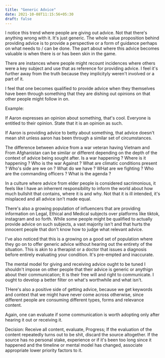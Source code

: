 ```yaml
---
title: "Generic Advice"
date: 2021-10-08T11:15:56+05:30
draft: false
---
```


I notice this trend where people are giving out advice. Not that there's anything wrong with it.
It's just generic. The whole value proposition behind providing advice is to provide a perspective or a form of guidance perhaps on what needs to / can be done. The part about where this advice becomes valuable is when there is or has been skin in the game. 

There are instances where people might recount incidences where others were a key subject and use that as reference for providing advice. 
I feel it's further away from the truth because they implicityly weren't involved or a part of it.

I feel that one becomes qualified to provide advice when they themselves have been through something that they are dishing out opinions on that other people might follow in on.

Example:

If Aaron expresses an opinion about something, that's cool. Everyone is entitled to their opinion. State that it is an opinion as such.

If Aaron is providing advice to betty about something, that advice doesn't mean shit unless aaron has been through a similar set of circumstances.

The difference between advice from a war veteran having Vietnam and From Afghanistan can be similar or different depending on the depth of the context of advice being sought after. 
Is a war happening ?
Where is it happening ?
Who is the war Against ?
What are climatic conditions present ?
Who's side are we on ?
What do we have ?
WHat are we fighting ?
Who are the commanding officers ?
What is the agenda ?

In a culture where advice from elder people is considered sacrimonious, it feels like I have an inherrent responsibility to inform the world about how much bullshit that contains, where it is and why. Not that it is ill intended, it's misplaced and all advice isn't made equal.

There's also a growing population of influencers that are providing information on Legal, Ethical and Medical subjects over platforms like tiktok, instagram and so forth. While some people might be qualified to actually provide advice on such subjects, a vast majority isn't and that hurts the innocent people that don't know how to judge what relevant advice.

I've also noticed that this is a growing on a good set of population where they go on to offer generic advice without hearing out the entirety of the situation. This is akin to a therapist or a doctor that issues a diagnosis before entirely evaluating your condition. It's pre-empted and inaccurate.

The mental model for giving and receiving advice ought to be tuned
I shouldn't impose on other people that their advice is generic or anythign about their communication; It is their free will and right to communicate. I ought to develop a better filter on what's worthwhile and what isn't.

THere's also a positive side of getting advice, because we get keywords and context that we might have never come across otherwise, since different people are consuming different types, forms and relevance content.

Again, one can evaluate if some communication is worth adopting only after hearing it out or receiving it.

Decision: Receive all content, evaluate, Progress; If the evaluation of the content repeatedly turns out to be shit, discard the source altogether.
If the source has no personal stake, experience or if it's been too long since it happened and the timeline or mental model has changed, associate appropriate lower priority factors to it. 

